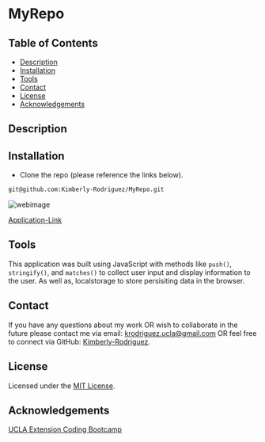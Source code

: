 # MyRepo

## Table of Contents

* [Description](#description)
* [Installation](#installation)
* [Tools](#tools)
* [Contact](#contact)
* [License](#license)
* [Acknowledgements](#acknowledgements)

## Description


## Installation

* Clone the repo (please reference the links below).
```md 
git@github.com:Kimberly-Rodriguez/MyRepo.git

```
![webimage](.png)

[Application-Link](https://kimberly-rodriguez.github.io/MyRepo/)

## Tools

This application was built using JavaScript with methods like `push()`, `stringify()`, and `matches()` to collect user input and display information to the user. As well as, localstorage to store persisiting data in the browser.


## Contact

If you have any questions about my work OR wish to collaborate in the future please contact me via email: krodriguez.ucla@gmail.com OR feel free to connect via GitHub: [Kimberly-Rodriguez](https://github.com/Kimberly-Rodriguez).

## License 

Licensed under the [MIT License](LICENSE).

## Acknowledgements

[UCLA Extension Coding Bootcamp](https://bootcamp.uclaextension.edu/coding/)


